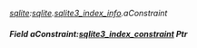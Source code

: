 _[sqlite](../../modules/sqlite/sqlite-module.md):[sqlite](../../modules/sqlite/sqlite-module.md).[sqlite3\_index\_info](../../modules/sqlite/sqlite-sqlite3_index_info.md).aConstraint_
##### Field aConstraint:[sqlite3_index_constraint](../../modules/sqlite/sqlite-sqlite3_index_constraint.md) Ptr
